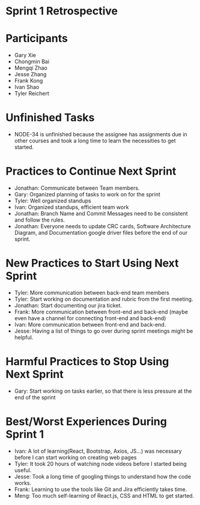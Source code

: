# Sprint 1 Retrospective
# Participants
- Gary Xie
- Chongmin Bai
- Mengqi Zhao
- Jesse Zhang
- Frank Kong
- Ivan Shao
- Tyler Reichert

# Unfinished Tasks
- NODE-34 is unfinished because the assignee has assignments due in other courses and took a long time to learn the necessities to get started.

# Practices to Continue Next Sprint
- Jonathan: Communicate between Team members.
- Gary: Organized planning of tasks to work on for the sprint
- Tyler: Well organized standups
- Ivan: Organized standups, efficient team work
- Jonathan: Branch Name and Commit Messages need to be consistent and follow the rules.
- Jonathan: Everyone needs to update CRC cards, Software Architecture Diagram, and Documentation google driver files before the end of our sprint. 

# New Practices to Start Using Next Sprint
- Tyler: More communication between back-end team members
- Tyler: Start working on documentation and rubric from the first meeting.
- Jonathan: Start documenting our jira ticket.
- Frank: More communication between front-end and back-end (maybe even have a channel for connecting front-end and back-end)
- Ivan: More communication between front-end and back-end.
- Jesse: Having a list of things to go over during sprint meetings might be helpful.

# Harmful Practices to Stop Using Next Sprint
- Gary: Start working on tasks earlier, so that there is less pressure at the end of the sprint

# Best/Worst Experiences During Sprint 1
- Ivan: A lot of learning(React, Bootstrap, Axios, JS...) was necessary before I can start working on creating web pages
- Tyler: It took 20 hours of watching node videos before I started being useful.
- Jesse: Took a long time of googling things to understand how the code works.
- Frank: Learning to use the tools like Git and Jira efficiently takes time.
- Meng: Too much self-learning of React.js, CSS and HTML to get started.
